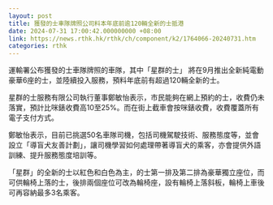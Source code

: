 ```yaml
---
layout: post
title: 獲發的士車隊牌照公司料本年底前逾120輛全新的士抵港
date: 2024-07-31 17:00:42.000000000 +08:00
link: https://news.rthk.hk/rthk/ch/component/k2/1764066-20240731.htm
categories: rthk
---
```


運輸署公布獲發的士車隊牌照的車隊，其中「星群的士」 將在9月推出全新純電動豪華6座的士，並陸續投入服務，預料年底前有超過120輛全新的士。

星群的士服務有限公司執行董事鄭敏怡表示，市民能夠在網上預約的士，收費仍未落實，預計比咪錶收費高10至25%。而在街上截車會按咪錶收費，收費覆蓋所有電子支付方式。

鄭敏怡表示，目前已挑選50名車隊司機，包括司機駕駛技術、服務態度等，並會設立「導盲犬友善計劃」，讓司機學習如何處理帶著導盲犬的乘客，亦會提供外語訓練、提升服務態度培訓等。

「星群」的全新的士以紅色和白色為主，的士第一排及第二排為豪華獨立座位，而可供輪椅上落的士，後排兩個座位可改為輪椅座，設有輪椅上落斜板，輪椅上車後可再容納最多3名乘客。
